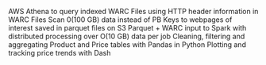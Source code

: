 AWS Athena to query indexed WARC Files using HTTP header information in WARC Files
Scan 0(100 GB) data instead of PB
Keys to webpages of interest saved in parquet files on S3
Parquet + WARC input to Spark with distributed processing over O(10 GB) data per job
Cleaning, filtering and aggregating Product and Price tables with Pandas in Python
Plotting and tracking price trends with Dash
